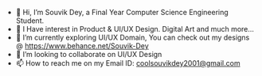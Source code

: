 - 👋 Hi, I’m Souvik Dey, a Final Year Computer Science Engineering Student.
- 👀 I Have interest in Product &  UI/UX Design. Digital Art and much more...
- 🌱 I’m currently exploring UI/UX Domain, You can check out my designs @ https://www.behance.net/Souvik-Dey
- 💞️ I’m looking to collaborate on UI/UX Design
- 📫 How to reach me on my Email ID: coolsouvikdey2001@gmail.com

<!---
SouvikDey2001/SouvikDey2001 is a ✨ special ✨ repository because its `README.md` (this file) appears on your GitHub profile.
You can click the Preview link to take a look at your changes.
--->
